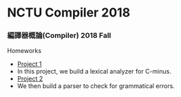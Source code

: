 # NCTU Compiler 2018

### 編譯器概論(Compiler) 2018 Fall

Homeworks
- [Project 1](https://github.com/scdsr/NCTU-CS-assignments/tree/master/Compiler_2018_Fall/Project1)
 - In this project, we build a lexical analyzer for C-minus.
- [Project 2](https://github.com/scdsr/NCTU-CS-assignments/tree/master/Compiler_2018_Fall/Project2)
 - We then build a parser to check for grammatical errors.
